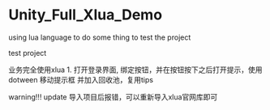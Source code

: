 # Unity_Full_Xlua_Demo
using lua language to do some thing to test the project



test project
 
业务完全使用xlua
1.
打开登录界面, 绑定按钮，并在按钮按下之后打开提示，使用dotween 移动提示框 并加入回收池，复用tips

warning!!!  update 导入项目后报错，可以重新导入xlua官网库即可